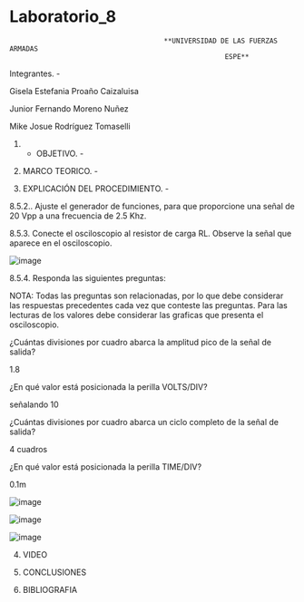 # Laboratorio_8
                                          **UNIVERSIDAD DE LAS FUERZAS ARMADAS
                                                         ESPE**
Integrantes. - 

Gisela Estefania Proaño Caizaluisa

Junior Fernando Moreno Nuñez

Mike Josue Rodríguez Tomaselli

1. - OBJETIVO. -



2. MARCO TEORICO. -



3. EXPLICACIÓN DEL PROCEDIMIENTO. - 

8.5.2.. Ajuste el generador de funciones, para que proporcione una señal de 20 Vpp a una frecuencia de 2.5 Khz.

8.5.3. Conecte el osciloscopio al resistor de carga RL. Observe la señal que aparece en el osciloscopio.

![image](https://user-images.githubusercontent.com/116831534/219278675-1001e314-f595-40ee-bfde-c62dea2baf55.png)

8.5.4. Responda las siguientes preguntas:

NOTA: Todas las preguntas son relacionadas, por lo que debe considerar las respuestas precedentes cada vez que conteste las preguntas. Para las lecturas de los valores debe considerar las graficas que presenta el osciloscopio.

¿Cuántas divisiones por cuadro abarca la amplitud pico de la señal de salida?

1.8

¿En qué valor está posicionada la perilla VOLTS/DIV?

señalando 10

¿Cuántas divisiones por cuadro abarca un ciclo completo de la señal de salida?

4 cuadros

¿En qué valor está posicionada la perilla TIME/DIV?

0.1m

![image](https://user-images.githubusercontent.com/116831534/219280328-f65684b5-046c-4320-a7a5-5a7b45113ce2.png)

![image](https://user-images.githubusercontent.com/116831534/219280365-e64d6864-68c6-4ff1-8542-1c83eda4c37e.png)

![image](https://user-images.githubusercontent.com/116831534/219280274-cb332610-9fbc-420e-8b00-5e5c37b45757.png)

4. VIDEO


5. CONCLUSIONES


6. BIBLIOGRAFIA


















